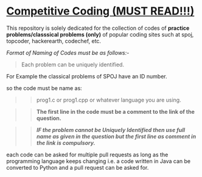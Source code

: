 # [Competitive Coding (MUST READ!!!)]()
 
 This repository is solely dedicated for the collection of codes of **practice problems/classsical problems (only)** of popular coding sites such at spoj, topcoder, hackerearth, codechef, etc.

 *Format of Naming of Codes must be as follows:-*

 > Each problem can be uniquely identified.
  
  For Example the classical problems of SPOJ have an ID number.

   so the code must be name as:
 >>prog1.c or prog1.cpp or whatever language you are using.

 >>**The first line in the code must be a comment to the link of the question.**

 >> ***IF the problem cannot be Uniquely Identified then use full name as given in the question but the first line as comment in the link is compulsory.*** 

  each code can be asked for multiple pull requests as long as the programming language keeps changing i.e. a code written in Java can be converted to Python and a pull request can be asked for.